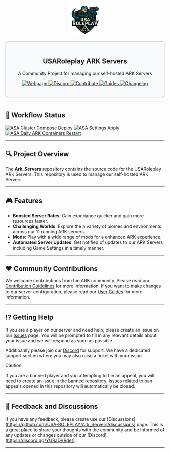 <div align="center">
  <p align="center">
    <a href="#">
      <img src="https://raw.githubusercontent.com/USA-ROLEPLAY/repo-resources/main/Org/usa-roleplay-ark.png" height="100px" />
    </a>
  </p>
</div>

<div style="border: 2px solid #d1d5db; padding: 20px; border-radius: 8px; background-color: #f9fafb;">
  <h2 align="center">USARoleplay ARK Servers</h2>
  <p align="center">A Community Project for managing our self-hosted ARK Servers</p>
  <p align="center">
    <a href="https://usa-roleplay.org">
      <img src="https://img.shields.io/badge/Website-0077b5?style=for-the-badge&logo=github&logoColor=white" alt="Webpage" />
    </a>
    <a href="https://discord.gg/YURaDVRdet">
      <img src="https://img.shields.io/badge/Discord-7289da?style=for-the-badge&logo=discord&logoColor=white" alt="Discord" />
    </a>
    <a href="https://github.com/USA-ROLEPLAY/Ark_Servers/blob/main/.github/CONTRIBUTOR_GUIDES/CONTRIBUTING.md">
      <img src="https://img.shields.io/badge/Contribute-ff4785?style=for-the-badge&logo=git&logoColor=white" alt="Contribute" />
    </a> 
    <a href="https://github.com/USA-ROLEPLAY/Ark_Servers/blob/main/.github/CONTRIBUTOR_GUIDES/USER_GUIDES.md">
      <img src="https://img.shields.io/badge/Guides-0077b5?style=for-the-badge&logo=read-the-docs&logoColor=white" alt="Guides" />
    </a> 
    <a href="https://github.com/USA-ROLEPLAY/Ark_Servers/blob/main/CHANGELOG.md">
      <img src="https://img.shields.io/badge/Changelog-6c5ce7?style=for-the-badge&logo=git&logoColor=white" alt="Changelog" />
    </a>
  </p>
</div>

---

## 🤖 Workflow Status

[![ASA Cluster Compose Deploy](https://github.com/USA-ROLEPLAY/Ark_Servers/actions/workflows/asa-container-updates.yml/badge.svg)](https://github.com/USA-ROLEPLAY/Ark_Servers/actions/workflows/asa-container-updates.yml) [![ASA Settings Apply](https://github.com/USA-ROLEPLAY/Ark_Servers/actions/workflows/asa-setting-update.yml/badge.svg)](https://github.com/USA-ROLEPLAY/Ark_Servers/actions/workflows/asa-setting-update.yml) [![ASA Daily ARK Containers Restart](https://github.com/USA-ROLEPLAY/Ark_Servers/actions/workflows/asa-daily-restarts.yml/badge.svg)](https://github.com/USA-ROLEPLAY/Ark_Servers/actions/workflows/asa-daily-restarts.yml)

---

## 🔍 Project Overview

The **Ark_Servers** repository contains the source code for the USARoleplay ARK Servers.
This repository is used to manage our self-hosted ARK Servers.

---

## 🎮 Features

- **Boosted Server Rates**: Gain experiance quicker and gain more resources faster.
- **Challenging Worlds**: Explore the a variety of biomes and environments across our 11 running ARK servers.
- **Mods**: Play with a wide range of mods for a enhanced ARK experience.
- **Automated Server Updates**: Get notified of updates to our ARK Servers including Game Settings in a timely manner.

---

## ❤️ Community Contributions

We welcome contributions from the ARK community.
Please read our [Contribution Guidelines](https://github.com/USA-ROLEPLAY/Ark_Servers/blob/main/.github/CONTRIBUTOR_GUIDES/CONTRIBUTING.md) for more information.
If you want to make changes to our server configuration, please read our [User Guides](https://github.com/USA-ROLEPLAY/Ark_Servers/blob/main/.github/CONTRIBUTOR_GUIDES/USER_GUIDES.md) for more information.

---

## ⁉️ Getting Help

If you are a player on our server and need help, please create an issue on our [Issues](https://github.com/USA-ROLEPLAY/Ark_Servers/issues) page.
You will be prompted to fill in any relevant details about your issue and we will respond as soon as possible.

Additioanlly please join our [Discord](https://discord.gg/YURaDVRdet) for support.
We have a dedicated support section where you may also raise a ticket with your issue.

> [!Caution]
If you are a banned player and you attempting to file an appeal, you will need to create an issue in the [banned](https://github.com/USA-ROLEPLAY/banned) repository.
Issues related to ban appeals opened in this repository will automatically be closed.

---

## 💬 Feedback and Discussions

If you have any feedback, please create use our [Discussions](https://github.com/USA-ROLEPLAY/Ark_Servers/discussions] page.
This is a great place to share your thoughts with the community and be informed of any updates or changes outside of our [Discord](https://discord.gg/YURaDVRdet].

---